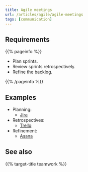 ```yaml
---
title: Agile meetings
url: /articles/agile/agile-meetings
tags: [communication]
---
```


## Requirements

{{% pageinfo %}}

* Plan sprints.
* Review sprints retrospectively.
* Refine the backlog.

{{% /pageinfo %}}

## Examples

* Planning:
  * [Jira](https://www.atlassian.com/agile/scrum/sprint-planning)
* Retrospectives:
  * [Trello](https://trello.com)
* Refinement:
  * [Asana](https://asana.com/resources/backlog-refinement)

## See also

{{% target-title teamwork %}}
